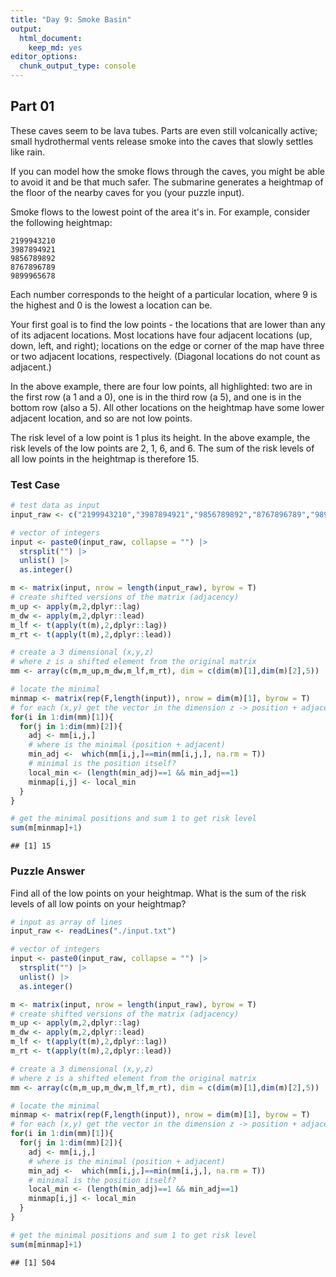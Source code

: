 ```yaml
---
title: "Day 9: Smoke Basin"
output:
  html_document:
    keep_md: yes
editor_options: 
  chunk_output_type: console
---
```


## Part 01

These caves seem to be lava tubes. Parts are even still volcanically active; small hydrothermal vents release smoke into the caves that slowly settles like rain.

If you can model how the smoke flows through the caves, you might be able to avoid it and be that much safer. The submarine generates a heightmap of the floor of the nearby caves for you (your puzzle input).

Smoke flows to the lowest point of the area it's in. For example, consider the following heightmap:

```
2199943210
3987894921
9856789892
8767896789
9899965678
```

Each number corresponds to the height of a particular location, where 9 is the highest and 0 is the lowest a location can be.

Your first goal is to find the low points - the locations that are lower than any of its adjacent locations. Most locations have four adjacent locations (up, down, left, and right); locations on the edge or corner of the map have three or two adjacent locations, respectively. (Diagonal locations do not count as adjacent.)

In the above example, there are four low points, all highlighted: two are in the first row (a 1 and a 0), one is in the third row (a 5), and one is in the bottom row (also a 5). All other locations on the heightmap have some lower adjacent location, and so are not low points.

The risk level of a low point is 1 plus its height. In the above example, the risk levels of the low points are 2, 1, 6, and 6. The sum of the risk levels of all low points in the heightmap is therefore 15.

### Test Case


```r
# test data as input
input_raw <- c("2199943210","3987894921","9856789892","8767896789","9899965678")

# vector of integers
input <- paste0(input_raw, collapse = "") |>
  strsplit("") |>
  unlist() |>
  as.integer()

m <- matrix(input, nrow = length(input_raw), byrow = T)
# create shifted versions of the matrix (adjacency)
m_up <- apply(m,2,dplyr::lag)
m_dw <- apply(m,2,dplyr::lead)
m_lf <- t(apply(t(m),2,dplyr::lag))
m_rt <- t(apply(t(m),2,dplyr::lead))

# create a 3 dimensional (x,y,z)
# where z is a shifted element from the original matrix
mm <- array(c(m,m_up,m_dw,m_lf,m_rt), dim = c(dim(m)[1],dim(m)[2],5))

# locate the minimal
minmap <- matrix(rep(F,length(input)), nrow = dim(m)[1], byrow = T)
# for each (x,y) get the vector in the dimension z -> position + adjacent
for(i in 1:dim(mm)[1]){
  for(j in 1:dim(mm)[2]){
    adj <- mm[i,j,] 
    # where is the minimal (position + adjacent)
    min_adj <-  which(mm[i,j,]==min(mm[i,j,], na.rm = T))
    # minimal is the position itself?
    local_min <- (length(min_adj)==1 && min_adj==1)
    minmap[i,j] <- local_min
  }
}

# get the minimal positions and sum 1 to get risk level
sum(m[minmap]+1)
```

```
## [1] 15
```

### Puzzle Answer

Find all of the low points on your heightmap. What is the sum of the risk levels of all low points on your heightmap?


```r
# input as array of lines
input_raw <- readLines("./input.txt")

# vector of integers
input <- paste0(input_raw, collapse = "") |>
  strsplit("") |>
  unlist() |>
  as.integer()

m <- matrix(input, nrow = length(input_raw), byrow = T)
# create shifted versions of the matrix (adjacency)
m_up <- apply(m,2,dplyr::lag)
m_dw <- apply(m,2,dplyr::lead)
m_lf <- t(apply(t(m),2,dplyr::lag))
m_rt <- t(apply(t(m),2,dplyr::lead))

# create a 3 dimensional (x,y,z)
# where z is a shifted element from the original matrix
mm <- array(c(m,m_up,m_dw,m_lf,m_rt), dim = c(dim(m)[1],dim(m)[2],5))

# locate the minimal
minmap <- matrix(rep(F,length(input)), nrow = dim(m)[1], byrow = T)
# for each (x,y) get the vector in the dimension z -> position + adjacent
for(i in 1:dim(mm)[1]){
  for(j in 1:dim(mm)[2]){
    adj <- mm[i,j,] 
    # where is the minimal (position + adjacent)
    min_adj <-  which(mm[i,j,]==min(mm[i,j,], na.rm = T))
    # minimal is the position itself?
    local_min <- (length(min_adj)==1 && min_adj==1)
    minmap[i,j] <- local_min
  }
}

# get the minimal positions and sum 1 to get risk level
sum(m[minmap]+1)
```

```
## [1] 504
```

